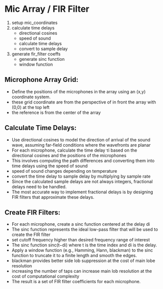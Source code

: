 # Mic Array / FIR Filter

1. setup mic_coordinates
2. calculate time delays
   - directional cosines
   - speed of sound
   - calculate time delays
   - convert to sample delay
3. generate fir_filter coeffs
   - generate sinc function
   - window function

   

## Microphone Array Grid:
 * Define the positions of the microphones in the array using an (x,y) coordinate system.
 * these grid coordinate are from the perspective of in front the array with (0,0) at the top left
 * the reference is from the center of the array

## Calculate Time Delays:
 * Use directional cosines to model the direction of arrival of the sound wave, assuming far-field conditions where the wavefronts are planar
 * For each microphone, calculate the time delay τi  based on the directional cosines and the positions of the microphones
 * This involves computing the path differences and converting them into time delays using the speed of sound
 * speed of sound changes depending on temperature
 * convert the time delay to sample delay by multiplying by sample rate
 * Since the calculated sample delays are not always integers, fractional delays need to be handled.
 * The most accurate way to implement fractional delays is by designing FIR filters that approximate these delays.

## Create FIR Filters:
 * For each microphone, create a sinc function centered at the delay di
 * The sinc function represents the ideal low-pass filter that will be used to create the FIR filter
 * set cutoff frequency higher than desired frequency range of interest
 * The sinc function sinc(t−di) where t is the time index and di is the delay.
 * Apply a window function (e.g., Hamming, Hann, blackman) to the sinc function to truncate it to a finite length and smooth the edges.
 * blackman provides better side lob suppression at the cost of main lobe resolution
 * increasing the number of taps can increase main lob resolution at the cost of computational complexity
 * The result is a set of FIR filter coefficients for each microphone.
 









